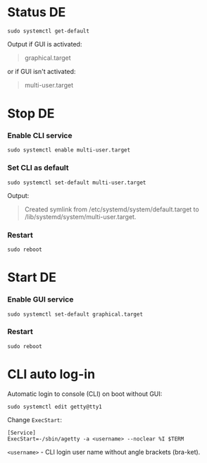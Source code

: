 # Status DE
    sudo systemctl get-default

Output if GUI is activated:

> graphical.target

or if GUI isn't activated:

> multi-user.target

# Stop DE

### Enable CLI service
    sudo systemctl enable multi-user.target

### Set CLI as default
    sudo systemctl set-default multi-user.target

Output:
> Created symlink from /etc/systemd/system/default.target to /lib/systemd/system/multi-user.target.

### Restart
    sudo reboot

# Start DE

### Enable GUI service
    sudo systemctl set-default graphical.target

### Restart
    sudo reboot

# CLI auto log-in
Automatic login to console (CLI) on boot without GUI:

    sudo systemctl edit getty@tty1

Change `ExecStart`:

```
[Service] 
ExecStart=-/sbin/agetty -a <username> --noclear %I $TERM
```
`<username>` - CLI login user name without angle brackets (bra-ket).